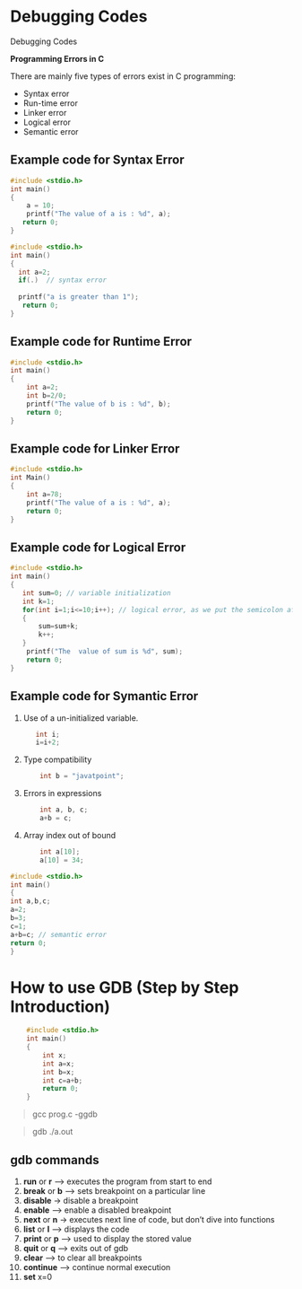# Debugging Codes
 Debugging Codes
 
 **Programming Errors in C**
 
There are mainly five types of errors exist in C programming:

- Syntax error
- Run-time error
- Linker error
- Logical error
- Semantic error
 
## Example code for Syntax Error

```C
#include <stdio.h>  
int main()  
{  
    a = 10;  
    printf("The value of a is : %d", a);  
   return 0;  
}  
```

```C
#include <stdio.h>  
int main()  
{  
  int a=2;  
  if(.)  // syntax error  
  
  printf("a is greater than 1");  
   return 0;  
}  
```

## Example code for Runtime Error

```C
#include <stdio.h>  
int main()  
{  
    int a=2;  
    int b=2/0;  
    printf("The value of b is : %d", b);  
    return 0;  
}  
```

## Example code for Linker Error

```C
#include <stdio.h>  
int Main()  
{  
    int a=78;  
    printf("The value of a is : %d", a);  
    return 0;  
}  
```

## Example code for Logical Error

```C
#include <stdio.h>  
int main()  
{  
   int sum=0; // variable initialization  
   int k=1;  
   for(int i=1;i<=10;i++); // logical error, as we put the semicolon after loop  
   {  
       sum=sum+k;  
       k++;  
   }  
    printf("The  value of sum is %d", sum);  
    return 0;  
}  
```

## Example code for Symantic Error

1.  Use of a un-initialized variable.
    ```C
       int i;
       i=i+2;
    ```
2.  Type compatibility
    ```C
        int b = "javatpoint";
    ```
3.  Errors in expressions

    ```C
        int a, b, c;
        a+b = c;
    ```

4.  Array index out of bound

    ```C
        int a[10];
        a[10] = 34;
    ```


```C
#include <stdio.h>  
int main()  
{  
int a,b,c;  
a=2;  
b=3;  
c=1;  
a+b=c; // semantic error  
return 0;  
}  
```
# How to use GDB (Step by Step Introduction)

```C
    #include <stdio.h>  
    int main()  
    {  
        int x;
        int a=x;
        int b=x;
        int c=a+b;
        return 0;  
    }  
```

> gcc prog.c -ggdb

> gdb ./a.out

## gdb commands

1.  **run** or **r**    –> executes the program from start to end
2.  **break** or **b**  –> sets breakpoint on a particular line
3.  **disable**     -> disable a breakpoint
4.  **enable**      –> enable a disabled breakpoint
5.  **next** or **n**   -> executes next line of code, but don’t dive into functions
6.  **list** or **l**   –> displays the code
7.  **print** or **p**  –> used to display the stored value
8.  **quit** or **q**   –> exits out of gdb
9.  **clear**       –> to clear all breakpoints
10. **continue**    –> continue normal execution
11. **set** x=0



